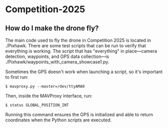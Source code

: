 # Competition-2025
## How do I make the drone fly?

The main code used to fly the drone in Competition 2025 is located in ./Pixhawk. There are some test scripts that can be run to verify that everything is working. The script that has "everything" in place—camera detection, waypoints, and GPS data collection—is ./Pixhawk/waypoints_with_camera_showcase1.py.

Sometimes the GPS doesn't work when launching a script, so it's important to first run:

    $ mavproxy.py --master=/dev/ttyAMA0

Then, inside the MAVProxy interface, run:

    $ status GLOBAL_POSITION_INT

Running this command ensures the GPS is initialized and able to return coordinates when the Python scripts are executed.
